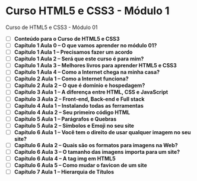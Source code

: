 # Curso HTML5 e CSS3 - Módulo 1
 Curso de HTML5 e CSS3 - Módulo 01

- [ ] **Conteúdo para o Curso de HTML5 e CSS3**
- [ ] **Capítulo 1 Aula 0 – O que vamos aprender no módulo 01?**
- [ ] **Capítulo 1 Aula 1 – Precisamos fazer um acordo**
- [ ] **Capítulo 1 Aula 2 – Será que este curso é para mim?**
- [ ] **Capítulo 1 Aula 3 – Melhores livros para aprender HTML5 e CSS3**
- [ ] **Capítulo 1 Aula 4 – Como a Internet chega na minha casa?**
- [ ] **Capítulo 2 Aula 1 – Como a Internet funciona?**
- [ ] **Capítulo 2 Aula 2 – O que é domínio e hospedagem?**
- [ ] **Capítulo 3 Aula 1 – A diferença entre HTML, CSS e JavaScript**
- [ ] **Capítulo 3 Aula 2 – Front-end, Back-end e Full stack**
- [ ] **Capítulo 4 Aula 1 – Instalando todas as ferramentas**
- [ ] **Capítulo 4 Aula 2 – Seu primeiro código HTML**
- [ ] **Capítulo 5 Aula 1 – Parágrafos e Quebras**
- [ ] **Capítulo 5 Aula 2 – Símbolos e Emoji no seu site**
- [ ] **Capítulo 6 Aula 1 – Você tem o direito de usar qualquer imagem no seu site?**
- [ ] **Capítulo 6 Aula 2 – Quais são os formatos para imagens na Web?**
- [ ] **Capítulo 6 Aula 3 – O tamanho das imagens importa para um site?**
- [ ] **Capítulo 6 Aula 4 – A tag img em HTML5**
- [ ] **Capítulo 6 Aula 5 – Como mudar o favicon de um site**
- [ ] **Capítulo 7 Aula 1 – Hierarquia de Títulos**
